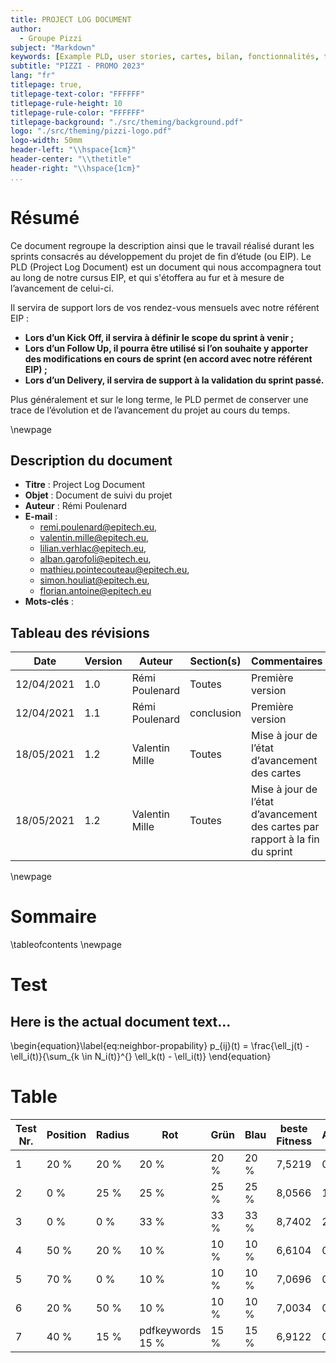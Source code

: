 ```yaml
---
title: PROJECT LOG DOCUMENT
author:
  - Groupe Pizzi
subject: "Markdown"
keywords: [Example PLD, user stories, cartes, bilan, fonctionnalités, tâches, gestion du projet, definition of done]
subtitle: "PIZZI - PROMO 2023"
lang: "fr"
titlepage: true,
titlepage-text-color: "FFFFFF"
titlepage-rule-height: 10
titlepage-rule-color: "FFFFFF"
titlepage-background: "./src/theming/background.pdf"
logo: "./src/theming/pizzi-logo.pdf"
logo-width: 50mm
header-left: "\\hspace{1cm}"
header-center: "\\thetitle"
header-right: "\\hspace{1cm}"
...
```


# Résumé

Ce document regroupe la description ainsi que le travail réalisé durant les sprints consacrés au développement du projet de fin d’étude (ou EIP).
Le PLD (Project Log Document) est un document qui nous accompagnera tout au long de notre cursus EIP, et qui s'étoffera au fur et à mesure de l’avancement de celui-ci.

Il servira de support lors de vos rendez-vous mensuels avec notre référent EIP :

 - **Lors d’un Kick Off, il servira à définir le scope du sprint à venir ;**
 - **Lors d’un Follow Up, il pourra être utilisé si l’on souhaite y apporter des modifications en cours de sprint (en accord avec notre référent EIP) ;**
 - **Lors d’un Delivery, il servira de support à la validation du sprint passé.**

Plus généralement et sur le long terme, le PLD permet de conserver une trace de l’évolution et
de l’avancement du projet au cours du temps.

\newpage

## Description du document

 * **Titre** :  Project Log Document
 * **Objet** :  Document de suivi du projet
 * **Auteur** :  Rémi Poulenard
 * **E-mail** : 
   + remi.poulenard@epitech.eu, 
   + valentin.mille@epitech.eu, 
   + lilian.verhlac@epitech.eu, 
   + alban.garofoli@epitech.eu, 
   + mathieu.pointecouteau@epitech.eu, 
   + simon.houliat@epitech.eu, 
   + florian.antoine@epitech.eu
 * **Mots-clés** : 

## Tableau des révisions

| **Date**       | **Version** | **Auteur**         | **Section(s)** | **Commentaires**           |
|----------------|-------------|--------------------|----------------|----------------------------|
| 12/04/2021     | 1.0         | Rémi Poulenard     | Toutes         | Première version           |
| 12/04/2021     | 1.1         | Rémi Poulenard     | conclusion     | Première version           |
| 18/05/2021     | 1.2         | Valentin Mille     | Toutes         | Mise à jour de l’état d’avancement des cartes |
| 18/05/2021     | 1.2         | Valentin Mille     | Toutes         | Mise à jour de l’état d’avancement des cartes par rapport à la fin du sprint|

\newpage

# Sommaire

\tableofcontents
\newpage

# Test
## Here is the actual document text...



\begin{equation}\label{eq:neighbor-propability}
    p_{ij}(t) = \frac{\ell_j(t) - \ell_i(t)}{\sum_{k \in N_i(t)}^{} \ell_k(t) - \ell_i(t)}
\end{equation}

# Table

Test Nr. | Position | Radius | Rot | Grün | Blau | beste Fitness | Abweichung |
|---|---|---|---|---|---|---|---|
1 |  20 % |  20 % |  20 % |  20 % |  20 % |  7,5219 |  0,9115 |
2 |   0 % |  25 % |  25 % |  25 % |  25 % |  8,0566 |  1,4462 |
3 |   0 % |   0 % |  33 % |  33 % |  33 % |  8,7402 |  2,1298 |
4 |  50 % |  20 % |  10 % |  10 % |  10 % |  6,6104 |  0,0000 |
5 |  70 % |   0 % |  10 % |  10 % |  10 % |  7,0696 |  0,4592 |
6 |  20 % |  50 % |  10 % |  10 % |  10 % |  7,0034 |  0,3930 |
7 |  40 % |  15 % | pdfkeywords 15 % |  15 % |  15 % |  6,9122 |  0,3018 |
